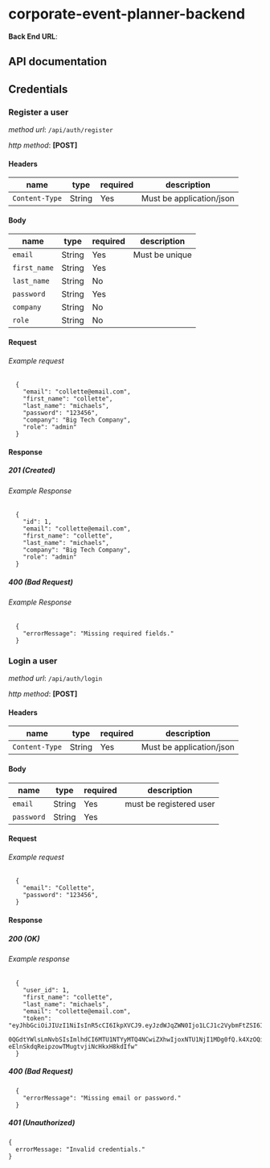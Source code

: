 # corporate-event-planner-backend

**Back End URL**: 

## API documentation

## Credentials

### Register a user

*method url*: `/api/auth/register`

*http method*: **[POST]**

#### Headers

| name           | type   | required | description              |
| -------------- | ------ | -------- | ------------------------ |
| `Content-Type` | String | Yes      | Must be application/json |

#### Body

| name           | type   | required | description              |
| -------------- | ------ | -------- | ------------------------ |
| `email`        | String | Yes      | Must be unique           |
| `first_name`   | String | Yes      |                          |
| `last_name`    | String | No       |                          |
| `password`     | String | Yes      |                          |
| `company`      | String | No       |                          |
| `role`         | String | No       |                          |


#### Request
###### Example request
```
  {
    "email": "collette@email.com",
    "first_name": "collette",
    "last_name": "michaels",
    "password": "123456",
    "company": "Big Tech Company",
    "role": "admin"
  }
  ```
  
  #### Response
  ##### 201 (Created)
  ###### Example Response

```
  {
    "id": 1,
    "email": "collette@email.com",
    "first_name": "collette",
    "last_name": "michaels",
    "company": "Big Tech Company",
    "role": "admin"
  }
```

##### 400 (Bad Request)
###### Example Response
```
  {
    "errorMessage": "Missing required fields."
  }
```

### Login a user
*method url*: `/api/auth/login`

*http method*: **[POST]**

#### Headers

| name           | type   | required | description              |
| -------------- | ------ | -------- | ------------------------ |
| `Content-Type` | String | Yes      | Must be application/json |

#### Body

| name           | type   | required | description              |
| -------------- | ------ | -------- | ------------------------ |
| `email`        | String | Yes      | must be registered user  |
| `password`     | String | Yes      |                          |


#### Request
###### Example request
```
  {
    "email": "Collette",
    "password": "123456",
  }
  ```
#### Response
##### 200 (OK)
###### Example response
```
  {
    "user_id": 1,
    "first_name": "collette",
    "last_name": "michaels",
    "email": "collette@email.com",
    "token": "eyJhbGciOiJIUzI1NiIsInR5cCI6IkpXVCJ9.eyJzdWJqZWN0Ijo1LCJ1c2VybmFtZSI6IkVsbGlvdCIsImVtYWlsIjoiZWxsaW9
    0QGdtYWlsLmNvbSIsImlhdCI6MTU1NTYyMTQ4NCwiZXhwIjoxNTU1NjI1MDg0fQ.k4XzOQi-eElnSkdqReipzowTMugtvjiNcHkxH8kdIfw"
  }
```
##### 400 (Bad Request)
```
  {
    "errorMessage": "Missing email or password."
  }
  ```
  ##### 401 (Unauthorized)
  ```
  {
    errorMessage: "Invalid credentials."
  }
  ```
